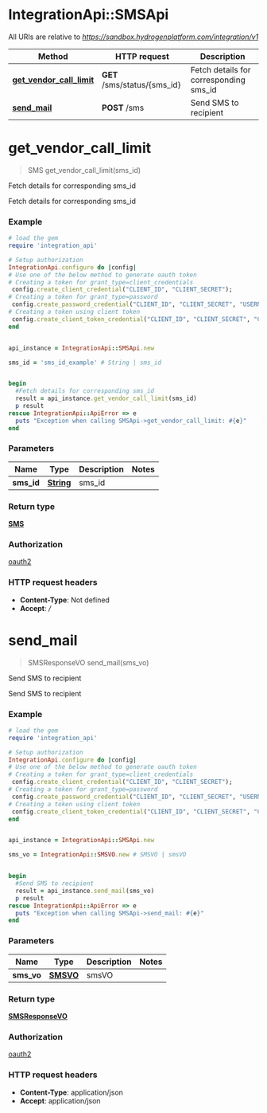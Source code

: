 # IntegrationApi::SMSApi

All URIs are relative to *https://sandbox.hydrogenplatform.com/integration/v1*

Method | HTTP request | Description
------------- | ------------- | -------------
[**get_vendor_call_limit**](SMSApi.md#get_vendor_call_limit) | **GET** /sms/status/{sms_id} | Fetch details for corresponding sms_id
[**send_mail**](SMSApi.md#send_mail) | **POST** /sms | Send SMS to recipient


# **get_vendor_call_limit**
> SMS get_vendor_call_limit(sms_id)

Fetch details for corresponding sms_id

Fetch details for corresponding sms_id

### Example
```ruby
# load the gem
require 'integration_api'

# Setup authorization
IntegrationApi.configure do |config|
# Use one of the below method to generate oauth token        
# Creating a token for grant_type=client_credentials
 config.create_client_credential("CLIENT_ID", "CLIENT_SECRET");
# Creating a token for grant_type=password
 config.create_password_credential("CLIENT_ID", "CLIENT_SECRET", "USERNAME", "PASSWORD");
# Creating a token using client token
 config.create_client_token_credential("CLIENT_ID", "CLIENT_SECRET", "CLIENT_TOKEN");
end


api_instance = IntegrationApi::SMSApi.new

sms_id = 'sms_id_example' # String | sms_id


begin
  #Fetch details for corresponding sms_id
  result = api_instance.get_vendor_call_limit(sms_id)
  p result
rescue IntegrationApi::ApiError => e
  puts "Exception when calling SMSApi->get_vendor_call_limit: #{e}"
end
```

### Parameters

Name | Type | Description  | Notes
------------- | ------------- | ------------- | -------------
 **sms_id** | [**String**](.md)| sms_id | 

### Return type

[**SMS**](SMS.md)

### Authorization

[oauth2](../README.md#oauth2)

### HTTP request headers

 - **Content-Type**: Not defined
 - **Accept**: */*



# **send_mail**
> SMSResponseVO send_mail(sms_vo)

Send SMS to recipient

Send SMS to recipient

### Example
```ruby
# load the gem
require 'integration_api'

# Setup authorization
IntegrationApi.configure do |config|
# Use one of the below method to generate oauth token        
# Creating a token for grant_type=client_credentials
 config.create_client_credential("CLIENT_ID", "CLIENT_SECRET");
# Creating a token for grant_type=password
 config.create_password_credential("CLIENT_ID", "CLIENT_SECRET", "USERNAME", "PASSWORD");
# Creating a token using client token
 config.create_client_token_credential("CLIENT_ID", "CLIENT_SECRET", "CLIENT_TOKEN");
end


api_instance = IntegrationApi::SMSApi.new

sms_vo = IntegrationApi::SMSVO.new # SMSVO | smsVO


begin
  #Send SMS to recipient
  result = api_instance.send_mail(sms_vo)
  p result
rescue IntegrationApi::ApiError => e
  puts "Exception when calling SMSApi->send_mail: #{e}"
end
```

### Parameters

Name | Type | Description  | Notes
------------- | ------------- | ------------- | -------------
 **sms_vo** | [**SMSVO**](SMSVO.md)| smsVO | 

### Return type

[**SMSResponseVO**](SMSResponseVO.md)

### Authorization

[oauth2](../README.md#oauth2)

### HTTP request headers

 - **Content-Type**: application/json
 - **Accept**: application/json



